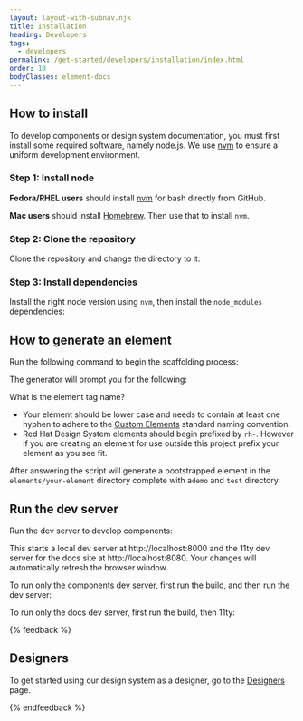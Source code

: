 ```yaml
---
layout: layout-with-subnav.njk
title: Installation
heading: Developers
tags:
  - developers
permalink: /get-started/developers/installation/index.html
order: 10
bodyClasses: element-docs
---
```


## How to install

To develop components or design system documentation, you must first install some required software, namely node.js. We use [nvm](https://github.com/nvm-sh/nvm) to ensure a uniform development environment.

### Step 1: Install node

**Fedora/RHEL users** should install [nvm](https://github.com/nvm-sh/nvm?tab=readme-ov-file#installing-and-updating) for bash directly from GitHub.

**Mac users** should install [Homebrew](https://brew.sh/). Then use that to install `nvm`.

### Step 2: Clone the repository

Clone the repository and change the directory to it:

<rh-code-block>
  <script type="text/sample-javascript">
  git clone git@github.com:redhat-ux/red-hat-design-system
  cd red-hat-design-system
  </script>
</rh-code-block>

### Step 3: Install dependencies

Install the right node version using `nvm`, then install the `node_modules` dependencies:

<rh-code-block>
  <script type="text/sample-javascript">
  nvm use
  npm ci
  </script>
</rh-code-block>

## How to generate an element

Run the following command to begin the scaffolding process:

<rh-code-block>
  <script type="text/sample-javascript">
  npm run new
  </script>
</rh-code-block>

The generator will prompt you for the following:

What is the element tag name?

- Your element should be lower case and needs to contain at least one hyphen to adhere to the [Custom Elements](https://html.spec.whatwg.org/multipage/custom-elements.html) standard naming convention.
- Red Hat Design System elements should begin prefixed by `rh-`.  However if you are creating an element for use outside this project prefix your element as you see fit.

After answering the script will generate a bootstrapped element in the `elements/your-element` directory complete with a`demo` and `test` directory.

## Run the dev server

Run the dev server to develop components:

<rh-code-block>
  <script type="text/sample-javascript">
  npm start
  </script>
</rh-code-block>

This starts a local dev server at http://localhost:8000 and the 11ty dev server for the docs site at http://localhost:8080. Your changes will automatically refresh the browser window.

To run only the components dev server, first run the build, and then run the dev server:

<rh-code-block>
  <script type="text/sample-javascript">
  npm-run-dev
  </script>
</rh-code-block>

To run only the docs dev server, first run the build, then 11ty:

<rh-code-block>
  <script type="text/sample-javascript">
  npm run build
  npx eleventy --serve --incremental
  </script>
</rh-code-block>

{% feedback %}
  <h2>Designers</h2>
  <p>To get started using our design system as a designer, go to the <a href="get-started/designers">Designers</a> page.</p>
{% endfeedback %}